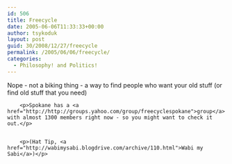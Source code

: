 ```yaml
---
id: 506
title: Freecycle
date: 2005-06-06T11:33:33+00:00
author: tsykoduk
layout: post
guid: 30/2008/12/27/freecycle
permalink: /2005/06/06/freecycle/
categories:
  - Philosophy! and Politics!
---
```

<p>Nope - not a biking thing - a way to find people who want your old stuff (or find old stuff that you need)</p>


		<p>Spokane has a <a href="http://http://groups.yahoo.com/group/freecyclespokane">group</a> with almost 1300 members right now - so you might want to check it out.</p>


		<p>(Hat Tip, <a href="http://wabimysabi.blogdrive.com/archive/110.html">Wabi my Sabi</a>)</p>